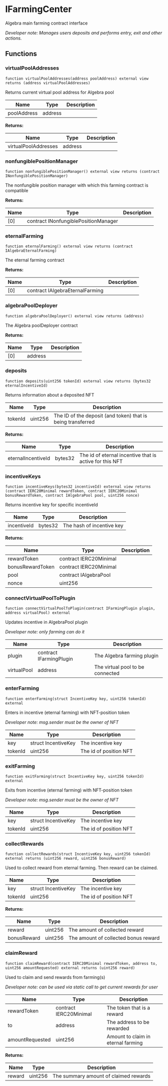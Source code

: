 

# IFarmingCenter


Algebra main farming contract interface



*Developer note: Manages users deposits and performs entry, exit and other actions.*


## Functions
### virtualPoolAddresses

```solidity
function virtualPoolAddresses(address poolAddress) external view returns (address virtualPoolAddresses)
```

Returns current virtual pool address for Algebra pool

| Name | Type | Description |
| ---- | ---- | ----------- |
| poolAddress | address |  |

**Returns:**

| Name | Type | Description |
| ---- | ---- | ----------- |
| virtualPoolAddresses | address |  |

### nonfungiblePositionManager

```solidity
function nonfungiblePositionManager() external view returns (contract INonfungiblePositionManager)
```

The nonfungible position manager with which this farming contract is compatible

**Returns:**

| Name | Type | Description |
| ---- | ---- | ----------- |
| [0] | contract INonfungiblePositionManager |  |

### eternalFarming

```solidity
function eternalFarming() external view returns (contract IAlgebraEternalFarming)
```

The eternal farming contract

**Returns:**

| Name | Type | Description |
| ---- | ---- | ----------- |
| [0] | contract IAlgebraEternalFarming |  |

### algebraPoolDeployer

```solidity
function algebraPoolDeployer() external view returns (address)
```

The Algebra poolDeployer contract

**Returns:**

| Name | Type | Description |
| ---- | ---- | ----------- |
| [0] | address |  |

### deposits

```solidity
function deposits(uint256 tokenId) external view returns (bytes32 eternalIncentiveId)
```

Returns information about a deposited NFT

| Name | Type | Description |
| ---- | ---- | ----------- |
| tokenId | uint256 | The ID of the deposit (and token) that is being transferred |

**Returns:**

| Name | Type | Description |
| ---- | ---- | ----------- |
| eternalIncentiveId | bytes32 | The id of eternal incentive that is active for this NFT |

### incentiveKeys

```solidity
function incentiveKeys(bytes32 incentiveId) external view returns (contract IERC20Minimal rewardToken, contract IERC20Minimal bonusRewardToken, contract IAlgebraPool pool, uint256 nonce)
```

Returns incentive key for specific incentiveId

| Name | Type | Description |
| ---- | ---- | ----------- |
| incentiveId | bytes32 | The hash of incentive key |

**Returns:**

| Name | Type | Description |
| ---- | ---- | ----------- |
| rewardToken | contract IERC20Minimal |  |
| bonusRewardToken | contract IERC20Minimal |  |
| pool | contract IAlgebraPool |  |
| nonce | uint256 |  |

### connectVirtualPoolToPlugin

```solidity
function connectVirtualPoolToPlugin(contract IFarmingPlugin plugin, address virtualPool) external
```

Updates incentive in AlgebraPool plugin

*Developer note: only farming can do it*

| Name | Type | Description |
| ---- | ---- | ----------- |
| plugin | contract IFarmingPlugin | The Algebra farming plugin |
| virtualPool | address | The virtual pool to be connected |

### enterFarming

```solidity
function enterFarming(struct IncentiveKey key, uint256 tokenId) external
```

Enters in incentive (eternal farming) with NFT-position token

*Developer note: msg.sender must be the owner of NFT*

| Name | Type | Description |
| ---- | ---- | ----------- |
| key | struct IncentiveKey | The incentive key |
| tokenId | uint256 | The id of position NFT |

### exitFarming

```solidity
function exitFarming(struct IncentiveKey key, uint256 tokenId) external
```

Exits from incentive (eternal farming) with NFT-position token

*Developer note: msg.sender must be the owner of NFT*

| Name | Type | Description |
| ---- | ---- | ----------- |
| key | struct IncentiveKey | The incentive key |
| tokenId | uint256 | The id of position NFT |

### collectRewards

```solidity
function collectRewards(struct IncentiveKey key, uint256 tokenId) external returns (uint256 reward, uint256 bonusReward)
```

Used to collect reward from eternal farming. Then reward can be claimed.

| Name | Type | Description |
| ---- | ---- | ----------- |
| key | struct IncentiveKey | The incentive key |
| tokenId | uint256 | The id of position NFT |

**Returns:**

| Name | Type | Description |
| ---- | ---- | ----------- |
| reward | uint256 | The amount of collected reward |
| bonusReward | uint256 | The amount of collected bonus reward |

### claimReward

```solidity
function claimReward(contract IERC20Minimal rewardToken, address to, uint256 amountRequested) external returns (uint256 reward)
```

Used to claim and send rewards from farming(s)

*Developer note: can be used via static call to get current rewards for user*

| Name | Type | Description |
| ---- | ---- | ----------- |
| rewardToken | contract IERC20Minimal | The token that is a reward |
| to | address | The address to be rewarded |
| amountRequested | uint256 | Amount to claim in eternal farming |

**Returns:**

| Name | Type | Description |
| ---- | ---- | ----------- |
| reward | uint256 | The summary amount of claimed rewards |

